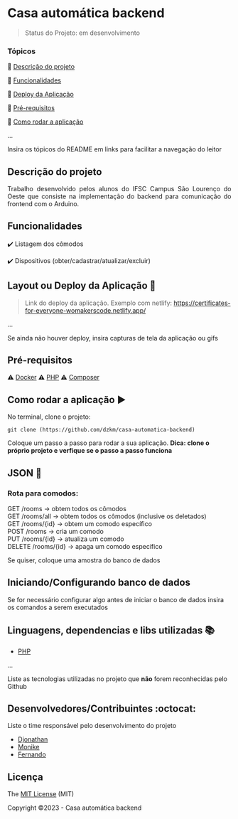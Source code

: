 <h1>Casa automática backend </h1> 


> Status do Projeto: em desenvolvimento

### Tópicos 

:small_blue_diamond: [Descrição do projeto](#descrição-do-projeto)

:small_blue_diamond: [Funcionalidades](#funcionalidades)

:small_blue_diamond: [Deploy da Aplicação](#deploy-da-aplicação-dash)

:small_blue_diamond: [Pré-requisitos](#pré-requisitos)

:small_blue_diamond: [Como rodar a aplicação](#como-rodar-a-aplicação-arrow_forward)

... 

Insira os tópicos do README em links para facilitar a navegação do leitor

## Descrição do projeto 

<p align="justify">
  Trabalho desenvolvido pelos alunos do IFSC Campus São Lourenço do Oeste que consiste na implementação do backend para comunicação do frontend com o Arduino.
</p>

## Funcionalidades

:heavy_check_mark: Listagem dos cômodos

:heavy_check_mark: Dispositivos (obter/cadastrar/atualizar/excluir)

## Layout ou Deploy da Aplicação :dash:

> Link do deploy da aplicação. Exemplo com netlify: https://certificates-for-everyone-womakerscode.netlify.app/

... 

Se ainda não houver deploy, insira capturas de tela da aplicação ou gifs

## Pré-requisitos

:warning: [Docker](https://www.docker.com/)
:warning: [PHP](https://www.php.net/)
:warning: [Composer](https://getcomposer.org/)

## Como rodar a aplicação :arrow_forward:

No terminal, clone o projeto: 

```
git clone (https://github.com/dzkm/casa-automatica-backend)
```

Coloque um passo a passo para rodar a sua aplicação. **Dica: clone o próprio projeto e verfique se o passo a passo funciona**


## JSON :floppy_disk:

### Rota para comodos:
GET /rooms -> obtem todos os cômodos
<br>
GET /rooms/all -> obtem todos os cômodos (inclusive os deletados) 
<br>
GET /rooms/{id} -> obtem um comodo específico
<br>
POST /rooms -> cria um comodo
<br>
PUT /rooms/{id} -> atualiza um comodo
<br>
DELETE /rooms/{id} -> apaga um comodo específico

Se quiser, coloque uma amostra do banco de dados 

## Iniciando/Configurando banco de dados

Se for necessário configurar algo antes de iniciar o banco de dados insira os comandos a serem executados 

## Linguagens, dependencias e libs utilizadas :books:

- [PHP](https://www.php.net/)

...

Liste as tecnologias utilizadas no projeto que **não** forem reconhecidas pelo Github 

## Desenvolvedores/Contribuintes :octocat:

Liste o time responsável pelo desenvolvimento do projeto

- [Djonathan](https://github.com/dzkm)
- [Monike](https://github.com/monike29)
- [Fernando](https://github.com/fernando-ao)

## Licença 

The [MIT License]() (MIT)

Copyright :copyright:2023 - Casa automática backend
